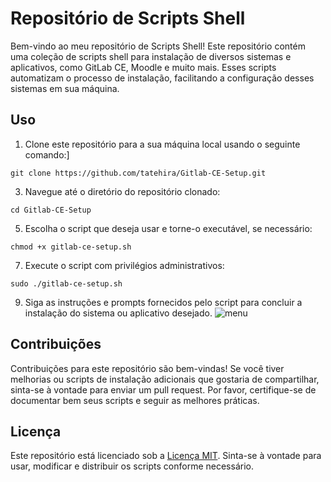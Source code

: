 # Repositório de Scripts Shell

Bem-vindo ao meu repositório de Scripts Shell! Este repositório contém uma coleção de scripts shell para instalação de diversos sistemas e aplicativos, como GitLab CE, Moodle e muito mais. Esses scripts automatizam o processo de instalação, facilitando a configuração desses sistemas em sua máquina.

## Uso

1. Clone este repositório para a sua máquina local usando o seguinte comando:]
   
`git clone https://github.com/tatehira/Gitlab-CE-Setup.git`



3. Navegue até o diretório do repositório clonado:
   
`cd Gitlab-CE-Setup`



5. Escolha o script que deseja usar e torne-o executável, se necessário:
   
`chmod +x gitlab-ce-setup.sh`



7. Execute o script com privilégios administrativos:
   
`sudo ./gitlab-ce-setup.sh`



9. Siga as instruções e prompts fornecidos pelo script para concluir a instalação do sistema ou aplicativo desejado.
![menu](https://github.com/tatehira/Gitlab-CE-Setup/assets/68212041/44547e7c-d3c0-4257-b02a-83479b1b0e37)


## Contribuições

Contribuições para este repositório são bem-vindas! Se você tiver melhorias ou scripts de instalação adicionais que gostaria de compartilhar, sinta-se à vontade para enviar um pull request. Por favor, certifique-se de documentar bem seus scripts e seguir as melhores práticas.

## Licença

Este repositório está licenciado sob a [Licença MIT](LICENSE). Sinta-se à vontade para usar, modificar e distribuir os scripts conforme necessário.

